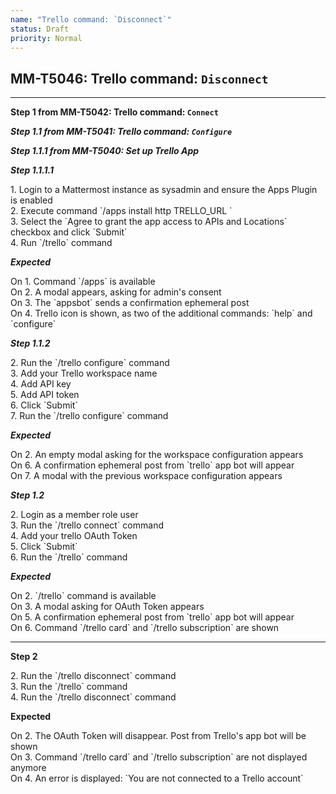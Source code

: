 ```yaml
---
name: "Trello command: `Disconnect`"
status: Draft
priority: Normal
---
```


## MM-T5046: Trello command: `Disconnect`

---

**Step 1 from MM-T5042: Trello command: `Connect`**

<!-- (Auto-generated) Note: The following step/s in Step 1 should not be updated here. Instead, modify directly to the referenced MM-T5042 test case. -->

_**Step 1.1 from MM-T5041: Trello command: `Configure`**_

<!-- (Auto-generated) Note: The following step/s in Step 1 should not be updated here. Instead, modify directly to the referenced MM-T5041 test case. -->

_**Step 1.1.1 from MM-T5040: Set up Trello App**_

<!-- (Auto-generated) Note: The following step/s in Step 1 should not be updated here. Instead, modify directly to the referenced MM-T5040 test case. -->

_**Step 1.1.1.1**_

1\. Login to a Mattermost instance as sysadmin and ensure the Apps Plugin is enabled\
2\. Execute command \`/apps install http TRELLO\_URL \`\
3\. Select the \`Agree to grant the app access to APIs and Locations\` checkbox and click \`Submit\`\
4\. Run \`/trello\` command

_**Expected**_

On 1. Command \`/apps\` is available\
On 2. A modal appears, asking for admin's consent\
On 3. The \`appsbot\` sends a confirmation ephemeral post\
On 4. Trello icon is shown, as two of the additional commands: \`help\` and \`configure\`

_**Step 1.1.2**_

2\. Run the \`/trello configure\` command\
3\. Add your Trello workspace name\
4\. Add API key\
5\. Add API token\
6\. Click \`Submit\`\
7\. Run the \`/trello configure\` command

_**Expected**_

On 2. An empty modal asking for the workspace configuration appears\
On 6. A confirmation ephemeral post from \`trello\` app bot will appear\
On 7. A modal with the previous workspace configuration appears

_**Step 1.2**_

2\. Login as a member role user\
3\. Run the \`/trello connect\` command\
4\. Add your trello OAuth Token\
5\. Click \`Submit\`\
6\. Run the \`/trello\` command

_**Expected**_

On 2. \`/trello\` command is available\
On 3. A modal asking for OAuth Token appears\
On 5. A confirmation ephemeral post from \`trello\` app bot will appear\
On 6. Command \`/trello card\` and \`/trello subscription\` are shown

---

**Step 2**

2\. Run the \`/trello disconnect\` command\
3\. Run the \`/trello\` command\
4\. Run the \`/trello disconnect\` command

**Expected**

On 2. The OAuth Token will disappear. Post from Trello's app bot will be shown\
On 3. Command \`/trello card\` and \`/trello subscription\` are not displayed anymore\
On 4. An error is displayed: \`You are not connected to a Trello account\`
